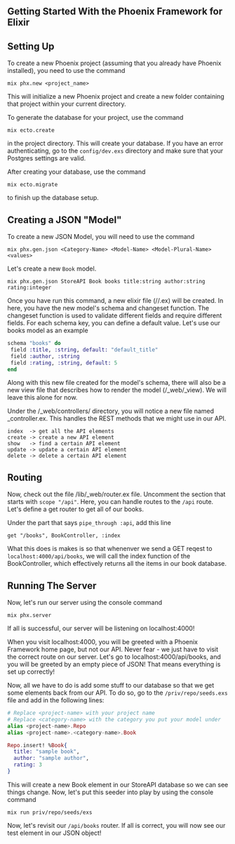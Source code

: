 ## Getting Started With the Phoenix Framework for Elixir


## Setting Up
To create a new Phoenix project (assuming that you already have Phoenix installed), you need to use the command
```
mix phx.new <project_name>
```
This will initialize a new Phoenix project and create a new folder containing that project within your current directory.

To generate the database for your project, use the command 
```
mix ecto.create
```
in the project directory. This will create your database. If you have an error authenticating, go to the `config/dev.exs` directory and make sure that your Postgres settings are valid.

After creating your database, use the command
```
mix ecto.migrate
```
to finish up the database setup.



## Creating a JSON "Model"
To create a new JSON Model, you will need to use the command
```
mix phx.gen.json <Category-Name> <Model-Name> <Model-Plural-Name> <values>
```
Let's create a new `Book` model.
```
mix phx.gen.json StoreAPI Book books title:string author:string rating:integer
```
Once you have run this command, a new elixir file (/<category-name>/<model-name>.ex) will be created. In here, you have the new model's schema and changeset function. The changeset function is used to validate different fields and require different fields. For each schema key, you can define a default value. Let's use our books model as an example
```elixir
schema "books" do
 field :title, :string, default: "default_title"
 field :author, :string
 field :rating, :string, default: 5 
end 
```

Along with this new file created for the model's schema, there will also be a new view file that describes how to render the model (/<Project-Name>_web/<Model-Name>_view). We will leave this alone for now.

Under the /<Project-Name>_web/controllers/ directory, you will notice a new file named <model-name>_controller.ex. This handles the REST methods that we might use in our API.
```
index  -> get all the API elements
create -> create a new API element
show   -> find a certain API element
update -> update a certain API element
delete -> delete a certain API element
```
 
 
 
## Routing
Now, check out the file /lib/<project-name>_web/router.ex file. Uncomment the section that starts with `scope "/api"`. Here, you can handle routes to the `/api` route. Let's define a get router to get all of our books.

Under the part that says `pipe_through :api`, add this line
```
get "/books", BookController, :index
```
What this does is makes is so that whenenver we send a GET reqest to `localhost:4000/api/books`, we will call the index function of the BookController, which effectively returns all the items in our book database.



## Running The Server
Now, let's run our server using the console command
```
mix phx.server
```
If all is successful, our server will be listening on localhost:4000!

When you visit localhost:4000, you will be greeted with a Phoenix Framework home page, but not our API. Never fear - we just have to visit the correct route on our server. Let's go to localhost:4000/api/books, and you will be greeted by an empty piece of JSON! That means everything is set up correctly!

Now, all we have to do is add some stuff to our database so that we get some elements back from our API. To do so, go to the `/priv/repo/seeds.exs` file and add in the following lines:
```elixir
# Replace <project-name> with your project name
# Replace <category-name> with the category you put your model under
alias <project-name>.Repo
alias <project-name>.<category-name>.Book

Repo.insert! %Book{
  title: "sample book",
  author: "sample author",
  rating: 3
}
```
This will create a new Book element in our StoreAPI database so we can see things change. Now, let's put this seeder into play by using the console command
```
mix run priv/repo/seeds/exs
```
Now, let's revisit our `/api/books` router. If all is correct, you will now see our test element in our JSON object!
